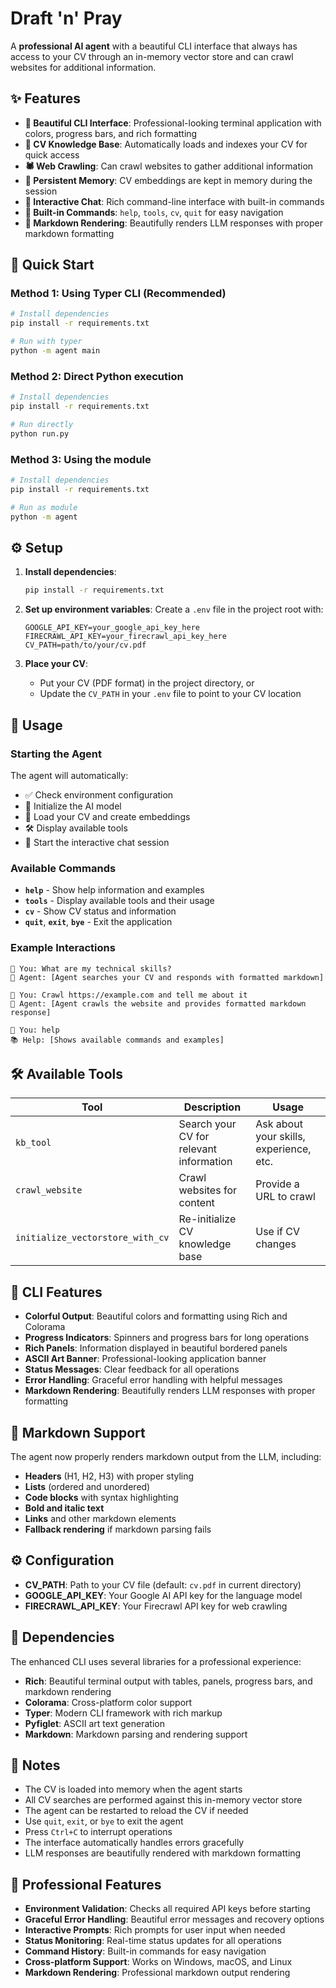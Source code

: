 # Draft 'n' Pray

A **professional AI agent** with a beautiful CLI interface that always has access to your CV through an in-memory vector store and can crawl websites for additional information.

## ✨ Features

- **🎨 Beautiful CLI Interface**: Professional-looking terminal application with colors, progress bars, and rich formatting
- **📄 CV Knowledge Base**: Automatically loads and indexes your CV for quick access
- **🕷️ Web Crawling**: Can crawl websites to gather additional information
- **🧠 Persistent Memory**: CV embeddings are kept in memory during the session
- **💬 Interactive Chat**: Rich command-line interface with built-in commands
- **🔧 Built-in Commands**: `help`, `tools`, `cv`, `quit` for easy navigation
- **📝 Markdown Rendering**: Beautifully renders LLM responses with proper markdown formatting

## 🚀 Quick Start

### Method 1: Using Typer CLI (Recommended)
```bash
# Install dependencies
pip install -r requirements.txt

# Run with typer
python -m agent main
```

### Method 2: Direct Python execution
```bash
# Install dependencies
pip install -r requirements.txt

# Run directly
python run.py
```

### Method 3: Using the module
```bash
# Install dependencies
pip install -r requirements.txt

# Run as module
python -m agent
```

## ⚙️ Setup

1. **Install dependencies**:
   ```bash
   pip install -r requirements.txt
   ```

2. **Set up environment variables**:
   Create a `.env` file in the project root with:
   ```env
   GOOGLE_API_KEY=your_google_api_key_here
   FIRECRAWL_API_KEY=your_firecrawl_api_key_here
   CV_PATH=path/to/your/cv.pdf
   ```

3. **Place your CV**:
   - Put your CV (PDF format) in the project directory, or
   - Update the `CV_PATH` in your `.env` file to point to your CV location

## 🎯 Usage

### Starting the Agent
The agent will automatically:
- ✅ Check environment configuration
- 🧠 Initialize the AI model
- 📖 Load your CV and create embeddings
- 🛠️ Display available tools
- 💬 Start the interactive chat session

### Available Commands
- **`help`** - Show help information and examples
- **`tools`** - Display available tools and their usage
- **`cv`** - Show CV status and information
- **`quit`**, **`exit`**, **`bye`** - Exit the application

### Example Interactions
```
💬 You: What are my technical skills?
🤖 Agent: [Agent searches your CV and responds with formatted markdown]

💬 You: Crawl https://example.com and tell me about it
🤖 Agent: [Agent crawls the website and provides formatted markdown response]

💬 You: help
📚 Help: [Shows available commands and examples]
```

## 🛠️ Available Tools

| Tool | Description | Usage |
|------|-------------|-------|
| `kb_tool` | Search your CV for relevant information | Ask about your skills, experience, etc. |
| `crawl_website` | Crawl websites for content | Provide a URL to crawl |
| `initialize_vectorstore_with_cv` | Re-initialize CV knowledge base | Use if CV changes |

## 🎨 CLI Features

- **Colorful Output**: Beautiful colors and formatting using Rich and Colorama
- **Progress Indicators**: Spinners and progress bars for long operations
- **Rich Panels**: Information displayed in beautiful bordered panels
- **ASCII Art Banner**: Professional-looking application banner
- **Status Messages**: Clear feedback for all operations
- **Error Handling**: Graceful error handling with helpful messages
- **Markdown Rendering**: Beautifully renders LLM responses with proper formatting

## 📝 Markdown Support

The agent now properly renders markdown output from the LLM, including:
- **Headers** (H1, H2, H3) with proper styling
- **Lists** (ordered and unordered)
- **Code blocks** with syntax highlighting
- **Bold and italic text**
- **Links** and other markdown elements
- **Fallback rendering** if markdown parsing fails

## ⚙️ Configuration

- **CV_PATH**: Path to your CV file (default: `cv.pdf` in current directory)
- **GOOGLE_API_KEY**: Your Google AI API key for the language model
- **FIRECRAWL_API_KEY**: Your Firecrawl API key for web crawling

## 🔧 Dependencies

The enhanced CLI uses several libraries for a professional experience:
- **Rich**: Beautiful terminal output with tables, panels, progress bars, and markdown rendering
- **Colorama**: Cross-platform color support
- **Typer**: Modern CLI framework with rich markup
- **Pyfiglet**: ASCII art text generation
- **Markdown**: Markdown parsing and rendering support

## 📝 Notes

- The CV is loaded into memory when the agent starts
- All CV searches are performed against this in-memory vector store
- The agent can be restarted to reload the CV if needed
- Use `quit`, `exit`, or `bye` to exit the agent
- Press `Ctrl+C` to interrupt operations
- The interface automatically handles errors gracefully
- LLM responses are beautifully rendered with markdown formatting

## 🎯 Professional Features

- **Environment Validation**: Checks all required API keys before starting
- **Graceful Error Handling**: Beautiful error messages and recovery options
- **Interactive Prompts**: Rich prompts for user input when needed
- **Status Monitoring**: Real-time status updates for all operations
- **Command History**: Built-in commands for easy navigation
- **Cross-platform Support**: Works on Windows, macOS, and Linux
- **Markdown Rendering**: Professional markdown output rendering
